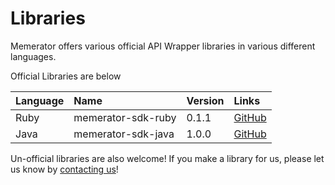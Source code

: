 # Libraries

Memerator offers various official API Wrapper libraries in various different languages.

Official Libraries are below

| Language | Name | Version | Links |
| :--- | :--- | :--- | :--- |
| Ruby | memerator-sdk-ruby | 0.1.1 | [GitHub](https://github.com/Memerator/memerator-sdk-ruby) |
| Java | memerator-sdk-java | 1.0.0 | [GitHub](https://github.com/Memerator/memerator-sdk-java) |

Un-official libraries are also welcome! If you make a library for us, please let us know by [contacting us](https://memerator.me/support)!

